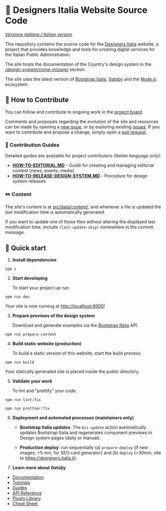 # 🖖 Designers Italia Website Source Code

*[Versione italiana / Italian version](README.md)*

This repository contains the source code for the [Designers Italia](https://designers.italia.it) website, a project that provides knowledge and tools for creating digital services for the Italian Public Administration.

The site hosts the documentation of the Country's design system in the [/design-system/come-iniziare/](https://designers.italia.it/design-system/come-iniziare/) section.

The site uses the latest version of [Bootstrap Italia](https://italia.github.io/bootstrap-italia/), [Gatsby](https://www.gatsbyjs.com) and the [Node.js](https://nodejs.org/) ecosystem.

## 💙 How to Contribute

You can follow and contribute to ongoing work in the [project board](https://github.com/orgs/italia/projects/15).

Comments and proposals regarding the evolution of the site and resources can be made by opening a [new issue](https://github.com/italia/designers.italia.it/issues/new), or by exploring existing [issues](https://github.com/italia/designers.italia.it/issues). If you want to contribute and propose a change, simply open a [pull request](https://github.com/italia/designers.italia.it/pulls).

### 📖 Contribution Guides

Detailed guides are available for project contributors *(Italian language only)*:

- **[HOW-TO-EDITORIAL.MD](HOW-TO-EDITORIAL.MD)** - Guide for creating and managing editorial content (news, events, media)
- **[HOW-TO-RELEASE-DESIGN-SYSTEM.MD](HOW-TO-RELEASE-DESIGN-SYSTEM.MD)** - Procedure for design system releases

### ✏️ Content

The site's content is at [src/data/content/](src/data/content/), and whenever a file is updated the last modification time is automatically generated.

If you want to update one of those files without altering the displayed last modification time, include `(last-update-skip)` somewhere in the commit message.

## 🚀 Quick start

1. **Install dependencies**

```shell
npm i
```

2. **Start developing**

   To start your project up run:

```shell
npm run dev
```

   Your site is now running at [http://localhost:8000](http://localhost:8000)!

3. **Prepare previews of the design system**

   Download and generate examples via the [Bootstrap Italia](https://italia.github.io/bootstrap-italia/) API.

```shell
npm run prepare-content
```

4. **Build static website (production)**

   To build a static version of this website, start the build process.

```shell
npm run build
```

   Your statically generated site is placed inside the public directory.

5. **Validate your work**

   To lint and "prettify" your code.

```shell
npm run lint:fix
```

```shell
npm run prettier:fix
```

6. **Deployment and automated processes (maintainers only)**

   - **Bootstrap Italia updates**: The `bsi-update` action automatically updates Bootstrap Italia and regenerates component previews in Design system pages (daily or manual).

   - **Production deploy**: run sequentially (a) `prepare-deploy` (if new images, <5 min, for SEO card generator) and (b) `deploy` (~30min, site to https://designers.italia.it).

7. **Learn more about Gatsby**

- [Documentation](https://www.gatsbyjs.com/docs/?utm_source=starter&utm_medium=readme&utm_campaign=minimal-starter)
- [Tutorials](https://www.gatsbyjs.com/tutorial/?utm_source=starter&utm_medium=readme&utm_campaign=minimal-starter)
- [Guides](https://www.gatsbyjs.com/tutorial/?utm_source=starter&utm_medium=readme&utm_campaign=minimal-starter)
- [API Reference](https://www.gatsbyjs.com/docs/api-reference/?utm_source=starter&utm_medium=readme&utm_campaign=minimal-starter)
- [Plugin Library](https://www.gatsbyjs.com/plugins?utm_source=starter&utm_medium=readme&utm_campaign=minimal-starter)
- [Cheat Sheet](https://www.gatsbyjs.com/docs/cheat-sheet/?utm_source=starter&utm_medium=readme&utm_campaign=minimal-starter)
